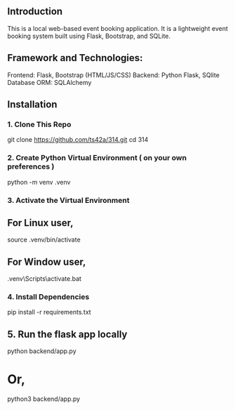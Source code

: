 ## Introduction
This is a local web-based event booking application.
It is a lightweight event booking system built using Flask, Bootstrap, and SQLite.

## Framework and Technologies:
Frontend: Flask, Bootstrap (HTML/JS/CSS)
Backend: Python Flask, SQlite
Database ORM: SQLAlchemy

## Installation
### 1. Clone This Repo
git clone https://github.com/ts42a/314.git
cd 314
### 2. Create Python Virtual Environment ( on your own preferences )
python -m venv .venv
### 3. Activate the Virtual Environment 
## For Linux user,
source .venv/bin/activate       
## For Window user,
.venv\Scripts\activate.bat
### 4. Install Dependencies
pip install -r requirements.txt  
## 5. Run the flask app locally
python backend/app.py
# Or,
python3 backend/app.py 


